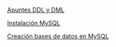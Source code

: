 [Apuntes DDL y DML](https://github.com/iriagonzalez25/Bases-de-datos-2/blob/master/Apuntes%20SQL%202.md)

[Instalación MySQL](https://github.com/iriagonzalez25/Bases-de-datos-2/blob/master/Instalación%20MySQL.MD)

[Creación bases de datos en MySQL](https://github.com/iriagonzalez25/Bases-de-datos-2/blob/master/Creación%20bases%20de%20datos.md)
